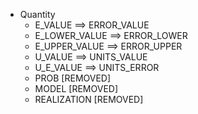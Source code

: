 - Quantity
  - E_VALUE ==> ERROR_VALUE
  - E_LOWER_VALUE ==> ERROR_LOWER
  - E_UPPER_VALUE ==> ERROR_UPPER
  - U_VALUE ==> UNITS_VALUE
  - U_E_VALUE ==> UNITS_ERROR
  - PROB [REMOVED]
  - MODEL [REMOVED]
  - REALIZATION [REMOVED]
